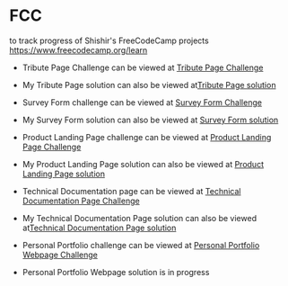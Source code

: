 # FCC
to track progress of Shishir's FreeCodeCamp projects
https://www.freecodecamp.org/learn

* Tribute Page Challenge can be viewed at [Tribute Page Challenge](https://www.freecodecamp.org/learn/responsive-web-design/responsive-web-design-projects/build-a-tribute-page)
* My Tribute Page solution can also be viewed at[Tribute Page solution](https://codepen.io/shishir-kedlaya/pen/RwNBQpP)

* Survey Form challenge can be viewed at [Survey Form Challenge](https://www.freecodecamp.org/learn/responsive-web-design/responsive-web-design-projects/build-a-survey-form)
* My Survey Form solution can also be viewed at [Survey Form solution](https://codepen.io/shishir-kedlaya/pen/NWPLRWJ)

* Product Landing Page challenge can be viewed at [Product Landing Page Challenge](https://www.freecodecamp.org/learn/responsive-web-design/responsive-web-design-projects/build-a-product-landing-page)
* My Product Landing Page solution can also be viewed at [Product Landing Page solution](https://codepen.io/shishir-kedlaya/pen/zYxMzpe)

* Technical Documentation page can be viewed at [Technical Documentation Page Challenge](https://www.freecodecamp.org/learn/responsive-web-design/responsive-web-design-projects/build-a-technical-documentation-page)
* My Technical Documentation Page solution can also be viewed at[Technical Documentation Page solution](https://codepen.io/shishir-kedlaya/pen/RwWRaBJ)

* Personal Portfolio challenge can be viewed at [Personal Portfolio Webpage Challenge](https://www.freecodecamp.org/learn/responsive-web-design/responsive-web-design-projects/build-a-personal-portfolio-webpage)
* Personal Portfolio Webpage solution is in progress
